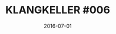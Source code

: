 ---
layout: post
title: "KLANGKELLER #006"
description: an experimental space for musical and unmusical activities
date: 2016-07-01
categories: klangkeller
link: http://klangkeller.net/
img: /klangkeller6.JPG
with: Otto Willber, Mio Ebisu and Rogier Smal
---